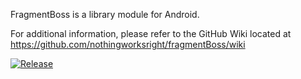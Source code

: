 FragmentBoss is a library module for Android.

For additional information, please refer to the GitHub Wiki located at https://github.com/nothingworksright/fragmentBoss/wiki

[![Release](https://jitpack.io/v/com.nothingworksright/fragmentBoss.svg)](https://jitpack.io/#com.nothingworksright/fragmentBoss)
